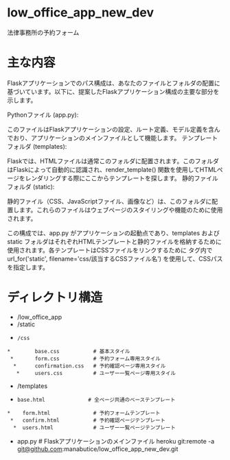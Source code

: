# low_office_app_new_dev
法律事務所の予約フォーム
# 主な内容
Flaskアプリケーションでのパス構成は、あなたのファイルとフォルダの配置に基づいています。以下に、提案したFlaskアプリケーション構成の主要な部分を示します。

Pythonファイル (app.py):

このファイルはFlaskアプリケーションの設定、ルート定義、モデル定義を含んでおり、アプリケーションのメインファイルとして機能します。
テンプレートフォルダ (templates):

Flaskでは、HTMLファイルは通常このフォルダに配置されます。このフォルダはFlaskによって自動的に認識され、render_template() 関数を使用してHTMLページをレンダリングする際にここからテンプレートを探します。
静的ファイルフォルダ (static):

静的ファイル（CSS、JavaScriptファイル、画像など）は、このフォルダに配置します。これらのファイルはウェブページのスタイリングや機能のために使用されます。

この構成では、app.py がアプリケーションの起動点であり、templates および static フォルダはそれぞれHTMLテンプレートと静的ファイルを格納するために使用されます。各テンプレートはCSSファイルをリンクするために <link> タグ内で url_for('static', filename='css/該当するCSSファイル名') を使用して、CSSパスを指定します。

# ディレクトリ構造
 * /low_office_app
  *  /static
   *     /css
    *        base.css           # 基本スタイル
     *       form.css           # 予約フォーム専用スタイル
      *      confirmation.css   # 予約確認ページ専用スタイル
       *     users.css          # ユーザー一覧ページ専用スタイル
  *  /templates
   *     base.html              # 全ページ共通のベーステンプレート
    *    form.html              # 予約フォームテンプレート
     *   confirm.html           # 予約確認ページテンプレート
      *  users.html             # ユーザー一覧ページテンプレート
  * app.py                     # Flaskアプリケーションのメインファイル
  heroku git:remote -a git@github.com:manabutice/low_office_app_new_dev.git
